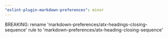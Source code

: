 ```yaml
---
"eslint-plugin-markdown-preferences": minor
---
```


BREAKING: rename 'markdown-preferences/atx-headings-closing-sequence' rule to 'markdown-preferences/atx-heading-closing-sequence'
